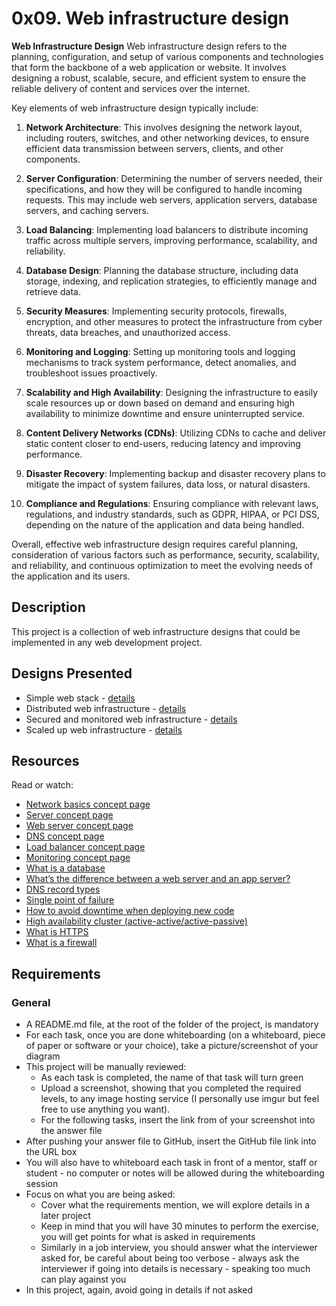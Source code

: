 # 0x09. Web infrastructure design
**Web Infrastructure Design**
Web infrastructure design refers to the planning, configuration, and setup of various components and technologies that form the backbone of a web application or website. It involves designing a robust, scalable, secure, and efficient system to ensure the reliable delivery of content and services over the internet. 

Key elements of web infrastructure design typically include:

1. **Network Architecture**: This involves designing the network layout, including routers, switches, and other networking devices, to ensure efficient data transmission between servers, clients, and other components.

2. **Server Configuration**: Determining the number of servers needed, their specifications, and how they will be configured to handle incoming requests. This may include web servers, application servers, database servers, and caching servers.

3. **Load Balancing**: Implementing load balancers to distribute incoming traffic across multiple servers, improving performance, scalability, and reliability.

4. **Database Design**: Planning the database structure, including data storage, indexing, and replication strategies, to efficiently manage and retrieve data.

5. **Security Measures**: Implementing security protocols, firewalls, encryption, and other measures to protect the infrastructure from cyber threats, data breaches, and unauthorized access.

6. **Monitoring and Logging**: Setting up monitoring tools and logging mechanisms to track system performance, detect anomalies, and troubleshoot issues proactively.

7. **Scalability and High Availability**: Designing the infrastructure to easily scale resources up or down based on demand and ensuring high availability to minimize downtime and ensure uninterrupted service.

8. **Content Delivery Networks (CDNs)**: Utilizing CDNs to cache and deliver static content closer to end-users, reducing latency and improving performance.

9. **Disaster Recovery**: Implementing backup and disaster recovery plans to mitigate the impact of system failures, data loss, or natural disasters.

10. **Compliance and Regulations**: Ensuring compliance with relevant laws, regulations, and industry standards, such as GDPR, HIPAA, or PCI DSS, depending on the nature of the application and data being handled.

Overall, effective web infrastructure design requires careful planning, consideration of various factors such as performance, security, scalability, and reliability, and continuous optimization to meet the evolving needs of the application and its users.
## Description

This project is a collection of web infrastructure designs that could be implemented in any web development project.

## Designs Presented

- Simple web stack - [details](0-simple_web_stack.md)
- Distributed web infrastructure - [details](1-distributed_web_infrastructure.md)
- Secured and monitored web infrastructure - [details](2-secured_and_monitored_web_infrastructure.md)
- Scaled up web infrastructure - [details](3-scale_up.md)

## Resources

Read or watch:

- [Network basics concept page](network_basics.md)
- [Server concept page](server_concepts.md)
- [Web server concept page](web_server_concepts.md)
- [DNS concept page](dns_concepts.md)
- [Load balancer concept page](load_balancer_concepts.md)
- [Monitoring concept page](monitoring_concepts.md)
- [What is a database](what_is_database.md)
- [What’s the difference between a web server and an app server?](web_server_vs_app_server.md)
- [DNS record types](dns_record_types.md)
- [Single point of failure](single_point_of_failure.md)
- [How to avoid downtime when deploying new code](avoid_downtime.md)
- [High availability cluster (active-active/active-passive)](high_availability_cluster.md)
- [What is HTTPS](what_is_https.md)
- [What is a firewall](what_is_firewall.md)

## Requirements

### General

- A README.md file, at the root of the folder of the project, is mandatory
- For each task, once you are done whiteboarding (on a whiteboard, piece of paper or software or your choice), take a picture/screenshot of your diagram
- This project will be manually reviewed:
  - As each task is completed, the name of that task will turn green
  - Upload a screenshot, showing that you completed the required levels, to any image hosting service (I personally use imgur but feel free to use anything you want).
  - For the following tasks, insert the link from of your screenshot into the answer file
- After pushing your answer file to GitHub, insert the GitHub file link into the URL box
- You will also have to whiteboard each task in front of a mentor, staff or student - no computer or notes will be allowed during the whiteboarding session
- Focus on what you are being asked:
  - Cover what the requirements mention, we will explore details in a later project
  - Keep in mind that you will have 30 minutes to perform the exercise, you will get points for what is asked in requirements
  - Similarly in a job interview, you should answer what the interviewer asked for, be careful about being too verbose - always ask the interviewer if going into details is necessary - speaking too much can play against you
- In this project, again, avoid going in details if not asked


